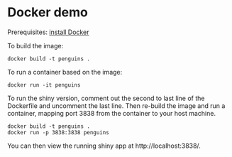# Docker demo

Prerequisites: [install Docker](https://docs.docker.com/engine/install/)

To build the image:

```
docker build -t penguins .
```

To run a container based on the image:

```
docker run -it penguins
```

To run the shiny version, comment out the second to last line of the Dockerfile
and uncomment the last line. Then re-build the image and run a container, mapping
port 3838 from the container to your host machine.

```
docker build -t penguins .
docker run -p 3838:3838 penguins
```

You can then view the running shiny app at http://localhost:3838/. 
